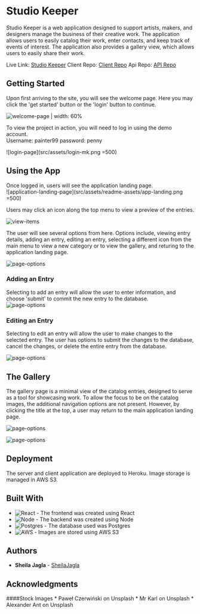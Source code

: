 # Studio Keeper

Studio Keeper is a web application designed to support artists, makers, and designers manage the business of their creative work.  The application allows users to easily catalog their work, enter contacts, and keep track of events of interest.  The application also provides a gallery view, which allows users to easily share their work.  

Live Link: [Studio Keeper](https://studio-keeper-app.now.sh/)
Client Repo: [Client Repo](https://github.com/sheilajmj/studio-keeper-app)
Api Repo: [API Repo](https://github.com/sheilajmj/studio-keeper-server)

## Getting Started
Upon first arriving to the site, you will see the welcome page.  Here you may click the 'get started' button or the 'login' button to continue.

![welcome-page | width: 60%](src/assets/readme-assets/app-welcome-mk.png)


To view the project in action, you will need to log in using the demo account.  
Username: painter99
password: penny

![login-page](src/assets/login-mk.png =500)

## Using the App

Once logged in, users will see the application landing page.  
![application-landing-page](src/assets/readme-assets/app-landing.png =500)


Users may click an icon along the top menu to view a preview of the entries.

![view-items](src/assets/readme-assets/contact-items.png)

The user will see several options from here.  Options include, viewing entry details, adding an entry, editing an entry, selecting a different icon from the main menu to view a new category or to view the gallery, and returing to the application landing page.

![page-options](src/assets/readme-assets/contact-items-mk.png)


### Adding an Entry

Selecting to add an entry will allow the user to enter information, and choose 'submit' to commit the new entry to the database.  
![page-options](src/assets/readme-assets/contact-submit-mk.png)

### Editing an Entry

Selecting to edit an entry will allow the user to make changes to the selected entry.  The user has options to submit the changes to the database, cancel the changes, or delete the entire entry from the database.  

![page-options](src/assets/readme-assets/edit-event-mk.png)


## The Gallery

The gallery page is a minimal view of the catalog entries, designed to serve as a tool for showcasing work.  To allow the focus to be on the catalog images, the additional navigation options are not present.  However, by clicking the title at the top, a user may return to the main application landing page.  

![page-options](src/assets/readme-assets/gallery1.png)



![page-options](src/assets/readme-assets/gallery2.png)


## Deployment

The server and client application are deployed to Heroku.  Image storage is managed in AWS S3.  

## Built With

* ![React](src/assets/readme-assets/react-logo.svg) - The frontend was created using React
* ![Node](src/assets/readme-assets/gallery1.png) - The backend was created using Node
* ![Postgres](src/assets/readme-assets/postgres-logo.png) - The database used was Postgres
* ![AWS](src/assets/readme-assets/aws-logo.png) - Images are stored using AWS S3

## Authors

* **Sheila Jagla** - [SheilaJagla](https://github.com/sheilajmj)

## Acknowledgments

####Stock Images
    * Paweł Czerwiński on Unsplash
    * Mr Karl on Unsplash
    * Alexander Ant on Unsplash

